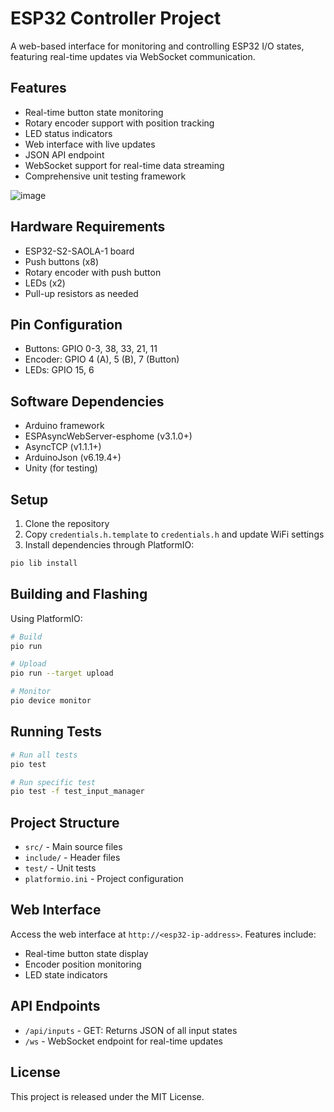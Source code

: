 # ESP32 Controller Project

A web-based interface for monitoring and controlling ESP32 I/O states, featuring real-time updates via WebSocket communication.

## Features

- Real-time button state monitoring
- Rotary encoder support with position tracking
- LED status indicators
- Web interface with live updates
- JSON API endpoint
- WebSocket support for real-time data streaming
- Comprehensive unit testing framework
  
![image](https://github.com/user-attachments/assets/b6ffc261-ab85-4fbb-a5c7-49a7864b63ff)

## Hardware Requirements

- ESP32-S2-SAOLA-1 board
- Push buttons (x8)
- Rotary encoder with push button
- LEDs (x2)
- Pull-up resistors as needed

## Pin Configuration

- Buttons: GPIO 0-3, 38, 33, 21, 11
- Encoder: GPIO 4 (A), 5 (B), 7 (Button)
- LEDs: GPIO 15, 6

## Software Dependencies

- Arduino framework
- ESPAsyncWebServer-esphome (v3.1.0+)
- AsyncTCP (v1.1.1+)
- ArduinoJson (v6.19.4+)
- Unity (for testing)

## Setup

1. Clone the repository
2. Copy `credentials.h.template` to `credentials.h` and update WiFi settings
3. Install dependencies through PlatformIO:
```bash
pio lib install
```

## Building and Flashing

Using PlatformIO:
```bash
# Build
pio run

# Upload
pio run --target upload

# Monitor
pio device monitor
```

## Running Tests

```bash
# Run all tests
pio test

# Run specific test
pio test -f test_input_manager
```

## Project Structure

- `src/` - Main source files
- `include/` - Header files
- `test/` - Unit tests
- `platformio.ini` - Project configuration

## Web Interface

Access the web interface at `http://<esp32-ip-address>`. Features include:
- Real-time button state display
- Encoder position monitoring
- LED state indicators

## API Endpoints

- `/api/inputs` - GET: Returns JSON of all input states
- `/ws` - WebSocket endpoint for real-time updates

## License

This project is released under the MIT License.
